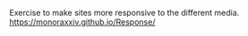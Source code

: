Exercise to make sites more responsive to the different media.
https://monoraxxiv.github.io/Response/
